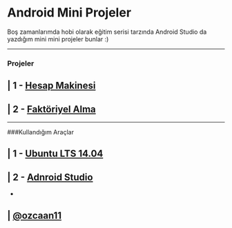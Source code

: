 # Android Mini Projeler

Boş zamanlarımda hobi olarak eğitim serisi tarzında Android Studio da yazdığım mini mini projeler bunlar :)

---------

### Projeler

| 1 - [Hesap Makinesi](/app/src/main/java/com/ozcaan11/android_mini_projeler/HesapMakinesiActivity.java)
---------

| 2 - [Faktöriyel Alma](/app/src/main/java/com/ozcaan11/android_mini_projeler/FaktoriyelActivity.java)
---------

---------

###Kullandığım Araçlar

| 1 - [Ubuntu LTS 14.04](http://www.ubuntu.com/download)
---------

| 2 - [Adnroid Studio](http://developer.android.com/sdk/index.html)
---------


-
| [@ozcaan11](https://twitter.com/ozcaan11)
---------